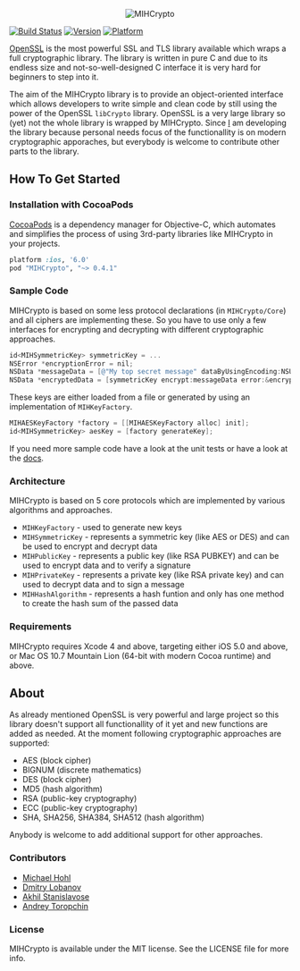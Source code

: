 <p align="center" >
  <img src="https://github.com/hohl/MIHCrypto/raw/master/Assets/MIHCrypto-Logo.png" alt="MIHCrypto" title="MIHCrypto">
</p>

[![Build Status](https://img.shields.io/travis/hohl/MIHCrypto.svg)](https://travis-ci.org/hohl/MIHCrypto)
[![Version](https://img.shields.io/cocoapods/v/MIHCrypto.svg)](http://cocoadocs.org/docsets/MIHCrypto)
[![Platform](https://img.shields.io/cocoapods/p/MIHCrypto.svg)](http://cocoadocs.org/docsets/MIHCrypto)


[OpenSSL](https://www.openssl.org/) is the most powerful SSL and TLS library available which wraps a full cryptographic library. The library is written in pure C and due to its endless size and not-so-well-designed C interface it is very hard for beginners to step into it.

The aim of the MIHCrypto library is to provide an object-oriented interface which allows developers to write simple and clean code by still using the power of the OpenSSL `libCrypto` library. OpenSSL is a very large library so (yet) not the whole library is wrapped by MIHCrypto. Since [I](http://www.michaelhohl.net/) am developing the library because personal needs focus of the functionallity is on modern cryptographic apporaches, but everybody is welcome to contribute other parts to the library.

## How To Get Started

### Installation with CocoaPods

[CocoaPods](http://cocoapods.org) is a dependency manager for Objective-C, which automates and simplifies the process of using 3rd-party libraries like MIHCrypto in your projects.

```ruby
platform :ios, '6.0'
pod "MIHCrypto", "~> 0.4.1"
```

### Sample Code

MIHCrypto is based on some less protocol declarations (in `MIHCrypto/Core`) and all ciphers are implementing these. So you have to use only a few interfaces for encrypting and decrypting with different cryptographic approaches.

```objective-c
id<MIHSymmetricKey> symmetricKey = ...
NSError *encryptionError = nil;
NSData *messageData = [@"My top secret message" dataByUsingEncoding:NSUTF8Encoding];
NSData *encryptedData = [symmetricKey encrypt:messageData error:&encryptionError];
```

These keys are either loaded from a file or generated by using an implementation of `MIHKeyFactory`.

```objective-c
MIHAESKeyFactory *factory = [[MIHAESKeyFactory alloc] init];
id<MIHSymmetricKey> aesKey = [factory generateKey];
```
    
If you need more sample code have a look at the unit tests or have a look at the <a href="http://cocoadocs.org/docsets/MIHCrypto/">docs</a>.

### Architecture

MIHCrypto is based on 5 core protocols which are implemented by various algorithms and approaches.

 - `MIHKeyFactory` - used to generate new keys
 - `MIHSymmetricKey` - represents a symmetric key (like AES or DES) and can be used to encrypt and decrypt data
 - `MIHPublicKey` - represents a public key (like RSA PUBKEY) and can be used to encrypt data and to verify a signature
 - `MIHPrivateKey` - represents a private key (like RSA private key) and can used to decrypt data and to sign a message
 - `MIHHashAlgorithm` - represents a hash funtion and only has one method to create the hash sum of the passed data

### Requirements

MIHCrypto requires Xcode 4 and above, targeting either iOS 5.0 and above, or Mac OS 10.7 Mountain Lion (64-bit with modern Cocoa runtime) and above.

## About

As already mentioned OpenSSL is very powerful and large project so this library doesn't support all functionallity of it yet and new functions are added as needed. At the moment following cryptographic approaches are supported:

 - AES (block cipher)
 - BIGNUM (discrete mathematics)
 - DES (block cipher)
 - MD5 (hash algorithm)
 - RSA (public-key cryptography)
 - ECC (public-key cryptography)
 - SHA, SHA256, SHA384, SHA512 (hash algorithm)
 
Anybody is welcome to add additional support for other approaches.

### Contributors

 - [Michael Hohl](http://www.michaelhohl.net/)
 - [Dmitry Lobanov](https://github.com/lolgear)
 - [Akhil Stanislavose](https://github.com/akhilstanislavose)
 - [Andrey Toropchin](https://github.com/4ndrey)

### License

MIHCrypto is available under the MIT license. See the LICENSE file for more info.
